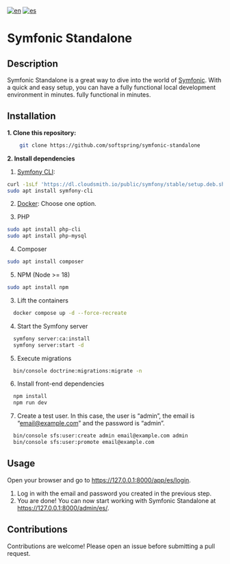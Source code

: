 [![en](https://img.shields.io/badge/lang-en-red.svg)](https://github.com/softspring/symfonic-standalone/blob/5.4/README.md)
[![es](https://img.shields.io/badge/lang-es-yellow.svg)](https://github.com/softspring/symfonic-standalone/blob/5.4/README-ES.md)

# Symfonic Standalone

## Description

Symfonic Standalone is a great way to dive into the world of [Symfonic](https://github.com/softspring/symfonic). With a
quick and easy setup, you can have a fully functional local development environment in minutes.
fully functional in minutes.

## Installation

**1. Clone this repository:**

```bash
    git clone https://github.com/softspring/symfonic-standalone
```

**2. Install dependencies**

1. [Symfony CLI](https://symfony.com/download):

```bash
curl -1sLf 'https://dl.cloudsmith.io/public/symfony/stable/setup.deb.sh' | sudo -E bash
sudo apt install symfony-cli
```

2. [Docker](https://docs.docker.com/get-docker/):
   Choose one option.

3. PHP

```bash
sudo apt install php-cli 
sudo apt install php-mysql
```

4. Composer

```bash
sudo apt install composer
```

5. NPM
   (Node >= 18)

```bash
sudo apt install npm
```

3. Lift the containers

```bash
  docker compose up -d --force-recreate
```

4. Start the Symfony server

```bash
  symfony server:ca:install
  symfony server:start -d
```

5. Execute migrations

```bash
  bin/console doctrine:migrations:migrate -n
```

6. Install front-end dependencies

```bash
  npm install
  npm run dev
```

7. Create a test user. In this case, the user is “admin”, the email is “email@example.com” and the password is “admin”.

```bash
  bin/console sfs:user:create admin email@example.com admin
  bin/console sfs:user:promote email@example.com 
```

## Usage

Open your browser and go to https://127.0.0.1:8000/app/es/login.

1. Log in with the email and password you created in the previous step.
2. You are done! You can now start working with Symfonic Standalone at https://127.0.0.1:8000/admin/es/.

## Contributions

Contributions are welcome! Please open an issue before submitting a pull request.
